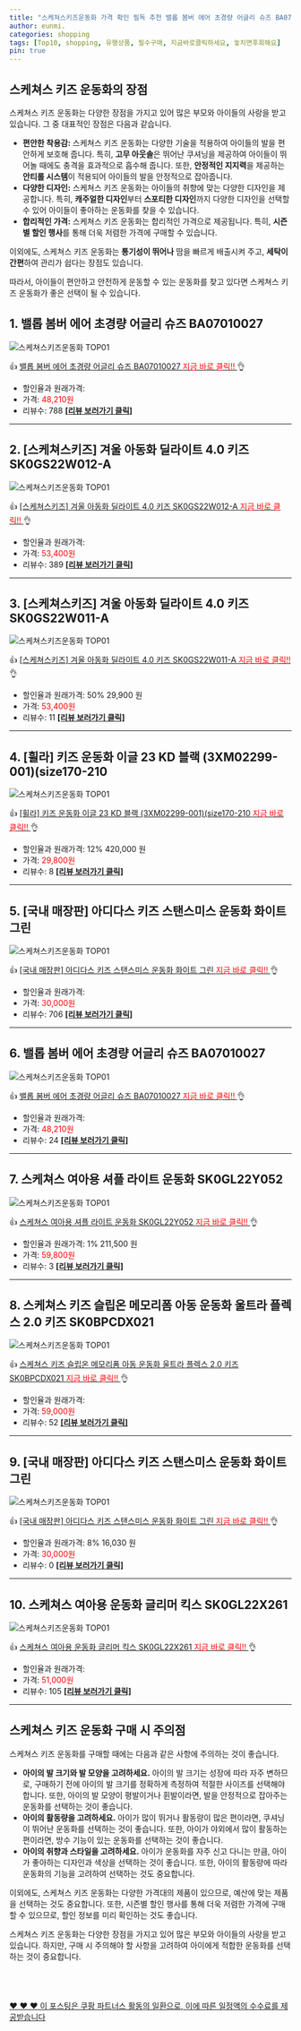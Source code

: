 ```yaml
---
title: "스케쳐스키즈운동화 가격 확인 필독 추천 밸롭 봄버 에어 초경량 어글리 슈즈 BA07010027 비교 장점 구매가이드"
author: eunmi.
categories: shopping
tags: [Top10, shopping, 유행상품, 필수구매, 지금바로클릭하세요, 놓치면후회해요]
pin: true
---
```

## 스케쳐스 키즈 운동화의 장점

스케쳐스 키즈 운동화는 다양한 장점을 가지고 있어 많은 부모와 아이들의 사랑을 받고 있습니다. 그 중 대표적인 장점은 다음과 같습니다.

* **편안한 착용감:** 스케쳐스 키즈 운동화는 다양한 기술을 적용하여 아이들의 발을 편안하게 보호해 줍니다. 특히, **고무 아웃솔**은 뛰어난 쿠셔닝을 제공하여 아이들이 뛰어놀 때에도 충격을 효과적으로 흡수해 줍니다. 또한, **안정적인 지지력**을 제공하는 **안티롤 시스템**이 적용되어 아이들의 발을 안정적으로 잡아줍니다.
* **다양한 디자인:** 스케쳐스 키즈 운동화는 아이들의 취향에 맞는 다양한 디자인을 제공합니다. 특히, **캐주얼한 디자인**부터 **스포티한 디자인**까지 다양한 디자인을 선택할 수 있어 아이들이 좋아하는 운동화를 찾을 수 있습니다.
* **합리적인 가격:** 스케쳐스 키즈 운동화는 합리적인 가격으로 제공됩니다. 특히, **시즌별 할인 행사**를 통해 더욱 저렴한 가격에 구매할 수 있습니다.

이외에도, 스케쳐스 키즈 운동화는 **통기성이 뛰어나** 땀을 빠르게 배출시켜 주고, **세탁이 간편**하여 관리가 쉽다는 장점도 있습니다.

따라서, 아이들이 편안하고 안전하게 운동할 수 있는 운동화를 찾고 있다면 스케쳐스 키즈 운동화가 좋은 선택이 될 수 있습니다.

   

## 1. 밸롭 봄버 에어 초경량 어글리 슈즈 BA07010027

![스케쳐스키즈운동화 TOP01](https://thumbnail8.coupangcdn.com/thumbnails/remote/230x230ex/image/retail/images/1740803211770172-171bd7e1-105c-4011-ae9a-19fc5e88be68.jpg)


👍 [밸롭 봄버 에어 초경량 어글리 슈즈 BA07010027 <font color=red> 지금 바로 클릭!! </font> ](https://link.coupang.com/re/AFFSDP?lptag=AF3617701&subid=GithubCoopas&pageKey=1987806335&traceid=V0-153&itemId=3382110567&vendorItemId=71368762823) 👌 


- 할인율과 원래가격: 
- 가격: <span style='color:red'>48,210원</span>
- 리뷰수: 788  [**[리뷰 보러가기 클릭]**](https://link.coupang.com/re/AFFSDP?lptag=AF3617701&subid=GithubCoopas&pageKey=1987806335&traceid=V0-153&itemId=3382110567&vendorItemId=71368762823)

---


   

## 2. [스케쳐스키즈] 겨울 아동화 딜라이트 4.0 키즈 SK0GS22W012-A

![스케쳐스키즈운동화 TOP01](https://thumbnail10.coupangcdn.com/thumbnails/remote/230x230ex/image/vendor_inventory/06c0/72d88adeedc05ed488e31247263263e527a258f5b527585f5faa321dccfe.jpg)


👍 [[스케쳐스키즈] 겨울 아동화 딜라이트 4.0 키즈 SK0GS22W012-A <font color=red> 지금 바로 클릭!! </font> ](https://link.coupang.com/re/AFFSDP?lptag=AF3617701&subid=GithubCoopas&pageKey=6959820960&traceid=V0-153&itemId=16939188675&vendorItemId=84116757221) 👌 


- 할인율과 원래가격: 
- 가격: <span style='color:red'>53,400원</span>
- 리뷰수: 389  [**[리뷰 보러가기 클릭]**](https://link.coupang.com/re/AFFSDP?lptag=AF3617701&subid=GithubCoopas&pageKey=6959820960&traceid=V0-153&itemId=16939188675&vendorItemId=84116757221)

---


   

## 3. [스케쳐스키즈] 겨울 아동화 딜라이트 4.0 키즈 SK0GS22W011-A

![스케쳐스키즈운동화 TOP01](https://thumbnail8.coupangcdn.com/thumbnails/remote/230x230ex/image/vendor_inventory/a897/21028d91e76726e38430787b161c52b02dd962fb26ca97110b7e0958b918.jpg)


👍 [[스케쳐스키즈] 겨울 아동화 딜라이트 4.0 키즈 SK0GS22W011-A <font color=red> 지금 바로 클릭!! </font> ](https://link.coupang.com/re/AFFSDP?lptag=AF3617701&subid=GithubCoopas&pageKey=6959805855&traceid=V0-153&itemId=16939120141&vendorItemId=84116693249) 👌 


- 할인율과 원래가격: 50%  29,900   원
- 가격: <span style='color:red'>53,400원</span>
- 리뷰수: 11  [**[리뷰 보러가기 클릭]**](https://link.coupang.com/re/AFFSDP?lptag=AF3617701&subid=GithubCoopas&pageKey=6959805855&traceid=V0-153&itemId=16939120141&vendorItemId=84116693249)

---


   

## 4. [휠라] 키즈 운동화 이글 23 KD 블랙 (3XM02299-001)(size170-210

![스케쳐스키즈운동화 TOP01](https://thumbnail10.coupangcdn.com/thumbnails/remote/230x230ex/image/vendor_inventory/c1dd/a93f691d3f7f846395215c0ca2f606b1249ccc281ba09a0855d8bcd6b1a7.jpg)


👍 [[휠라] 키즈 운동화 이글 23 KD 블랙 (3XM02299-001)(size170-210 <font color=red> 지금 바로 클릭!! </font> ](https://link.coupang.com/re/AFFSDP?lptag=AF3617701&subid=GithubCoopas&pageKey=7133046516&traceid=V0-153&itemId=17890940613&vendorItemId=85053857513) 👌 


- 할인율과 원래가격: 12%  420,000   원
- 가격: <span style='color:red'>29,800원</span>
- 리뷰수: 8  [**[리뷰 보러가기 클릭]**](https://link.coupang.com/re/AFFSDP?lptag=AF3617701&subid=GithubCoopas&pageKey=7133046516&traceid=V0-153&itemId=17890940613&vendorItemId=85053857513)

---


   

## 5. [국내 매장판] 아디다스 키즈 스탠스미스 운동화 화이트 그린

![스케쳐스키즈운동화 TOP01](https://thumbnail7.coupangcdn.com/thumbnails/remote/230x230ex/image/vendor_inventory/510b/2f64bff84a35b417c71c4c7b4f6e1d3ce599548c6d8f84f134697be3005c.JPG)


👍 [[국내 매장판] 아디다스 키즈 스탠스미스 운동화 화이트 그린 <font color=red> 지금 바로 클릭!! </font> ](https://link.coupang.com/re/AFFSDP?lptag=AF3617701&subid=GithubCoopas&pageKey=7615456339&traceid=V0-153&itemId=20450506874&vendorItemId=87578308816) 👌 


- 할인율과 원래가격: 
- 가격: <span style='color:red'>30,000원</span>
- 리뷰수: 706  [**[리뷰 보러가기 클릭]**](https://link.coupang.com/re/AFFSDP?lptag=AF3617701&subid=GithubCoopas&pageKey=7615456339&traceid=V0-153&itemId=20450506874&vendorItemId=87578308816)

---


   

## 6. 밸롭 봄버 에어 초경량 어글리 슈즈 BA07010027

![스케쳐스키즈운동화 TOP01](https://thumbnail9.coupangcdn.com/thumbnails/remote/230x230ex/image/retail/images/2020/08/21/20/3/6e9319d0-4335-4ca0-a7b1-669d8b4e9409.jpg)


👍 [밸롭 봄버 에어 초경량 어글리 슈즈 BA07010027 <font color=red> 지금 바로 클릭!! </font> ](https://link.coupang.com/re/AFFSDP?lptag=AF3617701&subid=GithubCoopas&pageKey=1987806335&traceid=V0-153&itemId=3382110587&vendorItemId=71368762961) 👌 


- 할인율과 원래가격: 
- 가격: <span style='color:red'>48,210원</span>
- 리뷰수: 24  [**[리뷰 보러가기 클릭]**](https://link.coupang.com/re/AFFSDP?lptag=AF3617701&subid=GithubCoopas&pageKey=1987806335&traceid=V0-153&itemId=3382110587&vendorItemId=71368762961)

---


   

## 7. 스케쳐스 여아용 셔플 라이트 운동화 SK0GL22Y052

![스케쳐스키즈운동화 TOP01](https://thumbnail6.coupangcdn.com/thumbnails/remote/230x230ex/image/vendor_inventory/db2d/85a14dbfdf64ea523dd20588f95db9f91c871c33d008229305fede7f9bd1.JPEG)


👍 [스케쳐스 여아용 셔플 라이트 운동화 SK0GL22Y052 <font color=red> 지금 바로 클릭!! </font> ](https://link.coupang.com/re/AFFSDP?lptag=AF3617701&subid=GithubCoopas&pageKey=7183797074&traceid=V0-153&itemId=18122952713&vendorItemId=86871285192) 👌 


- 할인율과 원래가격: 1%  211,500   원
- 가격: <span style='color:red'>59,800원</span>
- 리뷰수: 3  [**[리뷰 보러가기 클릭]**](https://link.coupang.com/re/AFFSDP?lptag=AF3617701&subid=GithubCoopas&pageKey=7183797074&traceid=V0-153&itemId=18122952713&vendorItemId=86871285192)

---


   

## 8. 스케쳐스 키즈 슬립온 메모리폼 아동 운동화 울트라 플렉스 2.0 키즈 SK0BPCDX021

![스케쳐스키즈운동화 TOP01](https://thumbnail9.coupangcdn.com/thumbnails/remote/230x230ex/image/vendor_inventory/eef9/7ba8a1db1025ac4ef2575e39ede58b83722f02a5662aa531de8e853ae02d.png)


👍 [스케쳐스 키즈 슬립온 메모리폼 아동 운동화 울트라 플렉스 2.0 키즈 SK0BPCDX021 <font color=red> 지금 바로 클릭!! </font> ](https://link.coupang.com/re/AFFSDP?lptag=AF3617701&subid=GithubCoopas&pageKey=7428507830&traceid=V0-153&itemId=19288054601&vendorItemId=86402866033) 👌 


- 할인율과 원래가격: 
- 가격: <span style='color:red'>59,000원</span>
- 리뷰수: 52  [**[리뷰 보러가기 클릭]**](https://link.coupang.com/re/AFFSDP?lptag=AF3617701&subid=GithubCoopas&pageKey=7428507830&traceid=V0-153&itemId=19288054601&vendorItemId=86402866033)

---


   

## 9. [국내 매장판] 아디다스 키즈 스탠스미스 운동화 화이트 그린

![스케쳐스키즈운동화 TOP01](https://thumbnail7.coupangcdn.com/thumbnails/remote/230x230ex/image/vendor_inventory/510b/2f64bff84a35b417c71c4c7b4f6e1d3ce599548c6d8f84f134697be3005c.JPG)


👍 [[국내 매장판] 아디다스 키즈 스탠스미스 운동화 화이트 그린 <font color=red> 지금 바로 클릭!! </font> ](https://link.coupang.com/re/AFFSDP?lptag=AF3617701&subid=GithubCoopas&pageKey=7615456339&traceid=V0-153&itemId=20178512891&vendorItemId=87578308824) 👌 


- 할인율과 원래가격: 8%  16,030   원
- 가격: <span style='color:red'>30,000원</span>
- 리뷰수: 0  [**[리뷰 보러가기 클릭]**](https://link.coupang.com/re/AFFSDP?lptag=AF3617701&subid=GithubCoopas&pageKey=7615456339&traceid=V0-153&itemId=20178512891&vendorItemId=87578308824)

---


   

## 10. 스케쳐스 여아용 운동화 글리머 킥스 SK0GL22X261

![스케쳐스키즈운동화 TOP01](https://thumbnail7.coupangcdn.com/thumbnails/remote/230x230ex/image/rs_quotation_api/gibc8v1s/af89b97fb7344d2899b39c09f27f8a33.JPG)


👍 [스케쳐스 여아용 운동화 글리머 킥스 SK0GL22X261 <font color=red> 지금 바로 클릭!! </font> ](https://link.coupang.com/re/AFFSDP?lptag=AF3617701&subid=GithubCoopas&pageKey=5172378408&traceid=V0-153&itemId=7139084554&vendorItemId=74367242147) 👌 


- 할인율과 원래가격: 
- 가격: <span style='color:red'>51,000원</span>
- 리뷰수: 105  [**[리뷰 보러가기 클릭]**](https://link.coupang.com/re/AFFSDP?lptag=AF3617701&subid=GithubCoopas&pageKey=5172378408&traceid=V0-153&itemId=7139084554&vendorItemId=74367242147)

---
## 스케쳐스 키즈 운동화 구매 시 주의점

스케쳐스 키즈 운동화를 구매할 때에는 다음과 같은 사항에 주의하는 것이 좋습니다.

* **아이의 발 크기와 발 모양을 고려하세요.** 아이의 발 크기는 성장에 따라 자주 변하므로, 구매하기 전에 아이의 발 크기를 정확하게 측정하여 적절한 사이즈를 선택해야 합니다. 또한, 아이의 발 모양이 평발이거나 휜발이라면, 발을 안정적으로 잡아주는 운동화를 선택하는 것이 좋습니다.
* **아이의 활동량을 고려하세요.** 아이가 많이 뛰거나 활동량이 많은 편이라면, 쿠셔닝이 뛰어난 운동화를 선택하는 것이 좋습니다. 또한, 아이가 야외에서 많이 활동하는 편이라면, 방수 기능이 있는 운동화를 선택하는 것이 좋습니다.
* **아이의 취향과 스타일을 고려하세요.** 아이가 운동화를 자주 신고 다니는 만큼, 아이가 좋아하는 디자인과 색상을 선택하는 것이 좋습니다. 또한, 아이의 활동량에 따라 운동화의 기능을 고려하여 선택하는 것도 중요합니다.

이외에도, 스케쳐스 키즈 운동화는 다양한 가격대의 제품이 있으므로, 예산에 맞는 제품을 선택하는 것도 중요합니다. 또한, 시즌별 할인 행사를 통해 더욱 저렴한 가격에 구매할 수 있으므로, 할인 정보를 미리 확인하는 것도 좋습니다.

스케쳐스 키즈 운동화는 다양한 장점을 가지고 있어 많은 부모와 아이들의 사랑을 받고 있습니다. 하지만, 구매 시 주의해야 할 사항을 고려하여 아이에게 적합한 운동화를 선택하는 것이 중요합니다.<br><br><br><br><br> [ ❤ ❤ ❤ 이 포스팅은 쿠팡 파트너스 활동의 일환으로, 이에 따른 일정액의 수수료를 제공받습니다](https://link.coupang.com/a/bcEFyh)